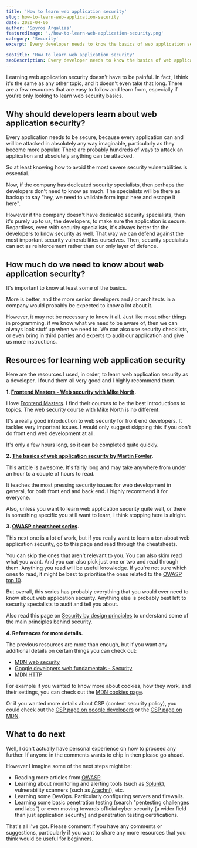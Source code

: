 ```yaml
---
title: 'How to learn web application security'
slug: how-to-learn-web-application-security
date: 2020-04-06
author: 'Spyros Argalias'
featuredImage: './how-to-learn-web-application-security.png'
category: 'Security'
excerpt: Every developer needs to know the basics of web application security. Here's the best way and best resources to learn.

seoTitle: 'How to learn web application security'
seoDescription: Every developer needs to know the basics of web application security. Here's the best way and best resources to learn.
---
```


Learning web application security doesn't have to be painful. In fact, I think it's the same as any other topic, and it doesn't even take that long. There are a few resources that are easy to follow and learn from, especially if you're only looking to learn web security basics.

## Why should developers learn about web application security?

Every application needs to be secure, because every application can and will be attacked in absolutely any way imaginable, particularly as they become more popular. There are probably hundreds of ways to attack an application and absolutely anything can be attacked.

So at least knowing how to avoid the most severe security vulnerabilities is essential.

Now, if the company has dedicated security specialists, then perhaps the developers don't need to know as much. The specialists will be there as backup to say "hey, we need to validate form input here and escape it here".

However if the company doesn't have dedicated security specialists, then it's purely up to us, the developers, to make sure the application is secure. Regardless, even with security specialists, it's always better for the developers to know security as well. That way we can defend against the most important security vulnerabilities ourselves. Then, security specialists can act as reinforcement rather than our only layer of defence.

## How much do we need to know about web application security?

It's important to know at least some of the basics.

More is better, and the more senior developers and / or architects in a company would probably be expected to know a lot about it.

However, it may not be necessary to know it all. Just like most other things in programming, if we know what we need to be aware of, then we can always look stuff up when we need to. We can also use security checklists, or even bring in third parties and experts to audit our application and give us more instructions.

## Resources for learning web application security

Here are the resources I used, in order, to learn web application security as a developer. I found them all very good and I highly recommend them.

**1. [Frontend Masters - Web security with Mike North](https://frontendmasters.com/courses/web-security/).**

I love [Frontend Masters](https://frontendmasters.com/). I find their courses to be the best introductions to topics. The web security course with Mike North is no different.

It's a really good introduction to web security for front end developers. It tackles very important issues. I would only suggest skipping this if you don't do front end web development at all.

It's only a few hours long, so it can be completed quite quickly.

**2. [The basics of web application security by Martin Fowler](https://martinfowler.com/articles/web-security-basics.html).**

This article is awesome. It's fairly long and may take anywhere from under an hour to a couple of hours to read.

It teaches the most pressing security issues for web development in general, for both front end and back end. I highly recommend it for everyone.

Also, unless you want to learn web application security quite well, or there is something specific you still want to learn, I think stopping here is alright.

**3. [OWASP cheatsheet series](https://cheatsheetseries.owasp.org/).**

This next one is a lot of work, but if you really want to learn a ton about web application security, go to this page and read through the cheatsheets.

You can skip the ones that aren't relevant to you. You can also skim read what you want. And you can also pick just one or two and read through them. Anything you read will be useful knowledge. If you're not sure which ones to read, it might be best to prioritise the ones related to the [OWASP top 10](https://owasp.org/www-project-top-ten/).

But overall, this series has probably everything that you would ever need to know about web application security. Anything else is probably best left to security specialists to audit and tell you about.

Also read this page on [Security by design principles](https://wiki.owasp.org/index.php/Security_by_Design_Principles) to understand some of the main principles behind security.

**4. References for more details.**

The previous resources are more than enough, but if you want any additional details on certain things you can check out:
- [MDN web security](https://developer.mozilla.org/en-US/docs/Web/Security)
- [Google developers web fundamentals - Security](https://developers.google.com/web/fundamentals/security)
- [MDN HTTP](https://developer.mozilla.org/en-US/docs/Web/HTTP)

For example if you wanted to know more about cookies, how they work, and their settings, you can check out the [MDN cookies page](https://developer.mozilla.org/en-US/docs/Web/HTTP/Cookies).

Or if you wanted more details about CSP (content security policy), you could check out the [CSP page on google developers](https://developers.google.com/web/fundamentals/security/csp) or the [CSP page on MDN](https://developer.mozilla.org/en-US/docs/Web/HTTP/CSP).


## What to do next

Well, I don't actually have personal experience on how to proceed any further. If anyone in the comments wants to chip in then please go ahead.

However I imagine some of the next steps might be:
- Reading more articles from [OWASP](https://owasp.org/).
- Learning about monitoring and alerting tools (such as [Splunk](https://www.splunk.com/)), vulnerability scanners (such as [Arachni](https://www.arachni-scanner.com/)), etc.
- Learning some DevOps. Particularly configuring servers and firewalls.
- Learning some basic penetration testing (search "pentesting challenges and labs") or even moving towards official cyber security (a wider field than just application security) and penetration testing certifications.

That's all I've got. Please comment if you have any comments or suggestions, particularly if you want to share any more resources that you think would be useful for beginners.
